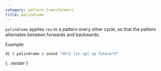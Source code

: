 ```yaml
---
category: pattern_transformers
title: palindrome
---
```


`palindrome` applies `rev` to  a pattern every other cycle, so that
the pattern alternates between forwards and backwards. 

Example:

~~~~ haskell
d1 $ palindrome $ sound "hh*2 [sn cp] cp future*4"
~~~~
{: .render }

